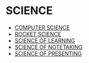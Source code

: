 # SCIENCE

- [COMPUTER SCIENCE]()
- [ROCKET SCIENCE]()
- [SCIENCE OF LEARNING]()
- [SCIENCE OF NOTETAKING]()
- [SCIENCE OF PRESENTING]()
